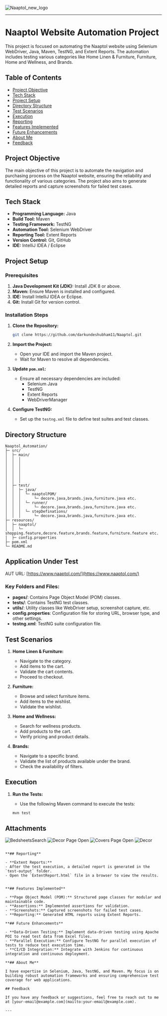 
![Naaptol_new_logo](https://github.com/user-attachments/assets/5de5183a-78fa-4e57-9772-ead7aae4c9ae)

---

# Naaptol Website Automation Project

This project is focused on automating the Naaptol website using Selenium WebDriver, Java, Maven, TestNG, and Extent Reports. The automation includes testing various categories like Home Linen & Furniture, Furniture, Home and Wellness, and Brands.

## Table of Contents

- [Project Objective](#project-objective)
- [Tech Stack](#tech-stack)
- [Project Setup](#project-setup)
- [Directory Structure](#directory-structure)
- [Test Scenarios](#test-scenarios)
- [Execution](#execution)
- [Reporting](#reporting)
- [Features Implemented](#features-implemented)
- [Future Enhancements](#future-enhancements)
- [About Me](#about-me)
- [Feedback](#feedback)

## Project Objective

The main objective of this project is to automate the navigation and purchasing process on the Naaptol website, ensuring the reliability and functionality of various categories. The project also aims to generate detailed reports and capture screenshots for failed test cases.

## Tech Stack

- **Programming Language:** Java
- **Build Tool:** Maven
- **Testing Framework:** TestNG
- **Automation Tool:** Selenium WebDriver
- **Reporting Tool:** Extent Reports
- **Version Control:** Git, GitHub
- **IDE:** IntelliJ IDEA / Eclipse

## Project Setup

### Prerequisites

1. **Java Development Kit (JDK):** Install JDK 8 or above.
2. **Maven:** Ensure Maven is installed and configured.
3. **IDE:** Install IntelliJ IDEA or Eclipse.
4. **Git:** Install Git for version control.

### Installation Steps

1. **Clone the Repository:**

   ```bash
   git clone https://github.com/darkundeshubham11/Naaptol.git
   ```

2. **Import the Project:**
   - Open your IDE and import the Maven project.
   - Wait for Maven to resolve all dependencies.

3. **Update `pom.xml`:**
   - Ensure all necessary dependencies are included:
     - Selenium Java
     - TestNG
     - Extent Reports
     - WebDriverManager

4. **Configure TestNG:**
   - Set up the `testng.xml` file to define test suites and test classes.

## Directory Structure

```plaintext
Naaptol_Automation/
├─ src/
│  ├─ main/
│  │  │
│  │  │
│  │  │ 
│  │  │     
│  │  │   
│  │  │
│  ├─ test/
│  │  ├─ java/
│  │  │  └─ naaptolPOM/
│  │  │      └─ decore.java,brands.java,furniture.java etc.
│  │  │  └─ runner/
│  │  │      └─ decore.java,brands.java,furniture.java etc.
│  │  │  └─ stepDefinations/
│  │  │      └─ decore.java,brands.java,furniture.java etc.
├─ resources/
│  ├─ naaptol/
│  │  └─ shopping.feature,decore.feature,brands.feature,furniture.feature etc.
│  ├─ config.properties
├─ pom.xml
└─ README.md
```
## Application Under Test 

AUT URL: [https://www.naaptol.com/](https://www.naaptol.com/)
### Key Folders and Files:

- **pages/**: Contains Page Object Model (POM) classes.
- **tests/**: Contains TestNG test classes.
- **utils/**: Utility classes like WebDriver setup, screenshot capture, etc.
- **config.properties**: Configuration file for storing URL, browser type, and other settings.
- **testng.xml**: TestNG suite configuration file.

## Test Scenarios

1. **Home Linen & Furniture:**
   - Navigate to the category.
   - Add items to the cart.
   - Validate the cart contents.
   - Proceed to checkout.

2. **Furniture:**
   - Browse and select furniture items.
   - Add items to the wishlist.
   - Validate the wishlist.

3. **Home and Wellness:**
   - Search for wellness products.
   - Add products to the cart.
   - Verify pricing and product details.

4. **Brands:**
   - Navigate to a specific brand.
   - Validate the list of products available under the brand.
   - Check the availability of filters.

## Execution

1. **Run the Tests:**
   - Use the following Maven command to execute the tests:

   ```bash
   mvn test
   ```
## Attachments
![BedsheetsSearch](https://github.com/user-attachments/assets/d9001e3b-4286-4979-87dd-8d2b0e24892f)
![Decor Page Open](https://github.com/user-attachments/assets/50cc6821-140f-4fd4-9a1e-37b47782c065)
![Covers Page Open](https://github.com/user-attachments/assets/4a4948a2-620e-4f88-83f1-547ed0543c80)
![Decor](https://github.com/user-attachments/assets/27512a2a-15bb-47d0-b96a-07e8ce350a87)

   ```

**## Reporting**

- **Extent Reports:**
  - After the test execution, a detailed report is generated in the `test-output` folder.
  - Open the `ExtentReport.html` file in a browser to view the results.


**## Features Implemented**

- **Page Object Model (POM):** Structured page classes for modular and maintainable code.
- **Assertions:** Implemented assertions for validation.
- **Screenshots:** Captured screenshots for failed test cases.
- **Reporting:** Generated HTML reports using Extent Reports.

**## Future Enhancements**

- **Data-Driven Testing:** Implement data-driven testing using Apache POI to read test data from Excel files.
- **Parallel Execution:** Configure TestNG for parallel execution of tests to reduce test execution time.
- **CI/CD Integration:** Integrate with Jenkins for continuous integration and continuous deployment.

**## About Me**

I have expertise in Selenium, Java, TestNG, and Maven. My focus is on building robust automation frameworks and ensuring comprehensive test coverage for web applications.

## Feedback

If you have any feedback or suggestions, feel free to reach out to me at [your-email@example.com](mailto:your-email@example.com).

---
